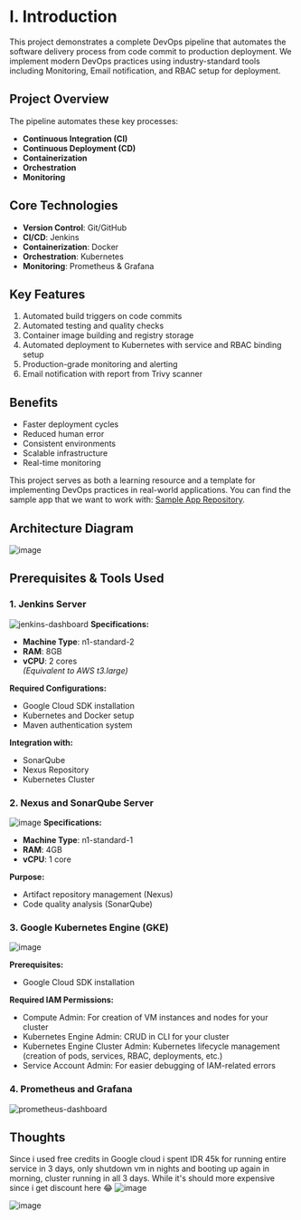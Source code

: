 # I. Introduction

This project demonstrates a complete DevOps pipeline that automates the software delivery process from code commit to production deployment. We implement modern DevOps practices using industry-standard tools including Monitoring, Email notification, and RBAC setup for deployment.

## Project Overview

The pipeline automates these key processes:
- **Continuous Integration (CI)**
- **Continuous Deployment (CD)**
- **Containerization**
- **Orchestration**
- **Monitoring**

## Core Technologies

- **Version Control**: Git/GitHub
- **CI/CD**: Jenkins
- **Containerization**: Docker
- **Orchestration**: Kubernetes
- **Monitoring**: Prometheus & Grafana

## Key Features

1. Automated build triggers on code commits
2. Automated testing and quality checks
3. Container image building and registry storage
4. Automated deployment to Kubernetes with service and RBAC binding setup
5. Production-grade monitoring and alerting
6. Email notification with report from Trivy scanner

## Benefits

- Faster deployment cycles
- Reduced human error
- Consistent environments
- Scalable infrastructure
- Real-time monitoring

This project serves as both a learning resource and a template for implementing DevOps practices in real-world applications. You can find the sample app that we want to work with: [Sample App Repository](https://github.com/jaiswaladi246/Mission).

## Architecture Diagram

![image](https://github.com/user-attachments/assets/46404a0c-ced4-4f80-aa24-d6509c2f0374)


## Prerequisites & Tools Used

### 1. Jenkins Server
![jenkins-dashboard](https://github.com/user-attachments/assets/3f6f89fb-7af0-425f-910d-a149caf97510)
**Specifications:**
- **Machine Type**: n1-standard-2
- **RAM**: 8GB
- **vCPU**: 2 cores  
*(Equivalent to AWS t3.large)*

**Required Configurations:**
- Google Cloud SDK installation
- Kubernetes and Docker setup
- Maven authentication system

**Integration with:**
- SonarQube
- Nexus Repository
- Kubernetes Cluster

### 2. Nexus and SonarQube Server
![image](https://github.com/user-attachments/assets/4597f91b-db4b-4b02-9da6-1081e1b33068)
**Specifications:**
- **Machine Type**: n1-standard-1
- **RAM**: 4GB
- **vCPU**: 1 core

**Purpose:**
- Artifact repository management (Nexus)
- Code quality analysis (SonarQube)

### 3. Google Kubernetes Engine (GKE)

![image](https://github.com/user-attachments/assets/4c1be8e0-dbea-4bb3-93bf-3bd86c3e4532)

**Prerequisites:**
- Google Cloud SDK installation

**Required IAM Permissions:**
- Compute Admin: For creation of VM instances and nodes for your cluster
- Kubernetes Engine Admin: CRUD in CLI for your cluster
- Kubernetes Engine Cluster Admin: Kubernetes lifecycle management (creation of pods, services, RBAC, deployments, etc.)
- Service Account Admin: For easier debugging of IAM-related errors


### 4. Prometheus and Grafana
![prometheus-dashboard](https://github.com/user-attachments/assets/8fb0e8e6-5289-403f-ac3b-cb6a8bf06796)

## Thoughts
Since i used free credits in Google cloud i spent IDR 45k for running entire service in 3 days, only shutdown vm in nights and booting up again in morning, cluster running in all 3 days. While it's should more expensive since i get discount here 😂
![image](https://github.com/user-attachments/assets/13c0aca4-f044-4d68-ab3f-5c88a740bcb7)

![image](https://github.com/user-attachments/assets/58a226e3-a310-41ac-8936-25ec5ff9fc05)



